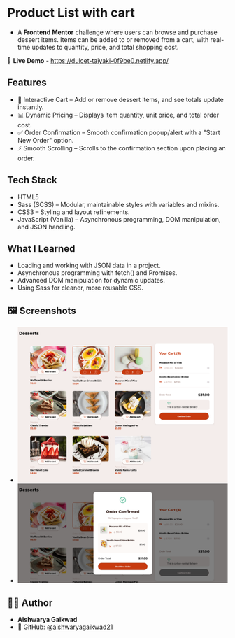# Product List with cart
- A **Frontend Mentor** challenge where users can browse and purchase dessert items. Items can be added to or removed from a cart, with real-time updates to quantity, price, and total shopping cost.

🍰 **Live Demo** - https://dulcet-taiyaki-0f9be0.netlify.app/


## Features
- 🛒 Interactive Cart – Add or remove dessert items, and see totals update instantly.
- 📊 Dynamic Pricing – Displays item quantity, unit price, and total order cost.
- ✅ Order Confirmation – Smooth confirmation popup/alert with a "Start New Order" option.
- ⚡ Smooth Scrolling – Scrolls to the confirmation section upon placing an order.


## Tech Stack
- HTML5
- Sass (SCSS) – Modular, maintainable styles with variables and mixins.
- CSS3 – Styling and layout refinements.
- JavaScript (Vanilla) – Asynchronous programming, DOM manipulation, and JSON handling.


## What I Learned
- Loading and working with JSON data in a project.
- Asynchronous programming with fetch() and Promises.
- Advanced DOM manipulation for dynamic updates.
- Using Sass for cleaner, more reusable CSS.


## 🖼️ Screenshots 
- ![Design preview for the Product list with cart coding challenge](./product_list_with_cart.png)
- ![Confirm order](./confirm_order.png)


## 👨‍💻 Author
- **Aishwarya Gaikwad**
- 🐙 GitHub: [@aishwaryagaikwad21](https://github.com/aishwaryagaikwad21)

